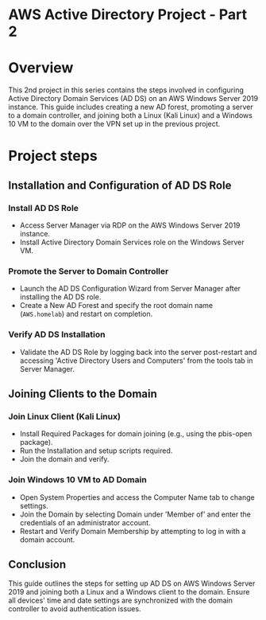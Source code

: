 
# AWS Active Directory Project - Part 2

# Overview
This 2nd project in this series contains the steps involved in configuring Active Directory Domain Services (AD DS) on an AWS Windows Server 2019 instance. 
This guide includes creating a new AD forest, promoting a server to a domain controller, and joining both a Linux (Kali Linux) and a Windows 10 VM to the domain over the VPN set up in the previous project.

# Project steps
## Installation and Configuration of AD DS Role

### Install AD DS Role 
- Access Server Manager via RDP on the AWS Windows Server 2019 instance.
- Install Active Directory Domain Services role on the Windows Server VM.
  
### Promote the Server to Domain Controller
- Launch the AD DS Configuration Wizard from Server Manager after installing the AD DS role.
- Create a New AD Forest and specify the root domain name (`AWS.homelab`) and restart on completion.
  
### Verify AD DS Installation
- Validate the AD DS Role by logging back into the server post-restart and accessing 'Active Directory Users and Computers' from the tools tab in Server Manager.

## Joining Clients to the Domain

### Join Linux Client (Kali Linux)
- Install Required Packages for domain joining (e.g., using the pbis-open package).
- Run the Installation and setup scripts required.
- Join the domain and verify.

### Join Windows 10 VM to AD Domain
- Open System Properties and access the Computer Name tab to change settings.
-  Join the Domain by selecting Domain under 'Member of' and enter the credentials of an administrator account.
- Restart and Verify Domain Membership by attempting to log in with a domain account.

## Conclusion
This guide outlines the steps for setting up AD DS on AWS Windows Server 2019 and joining both a Linux and a Windows client to the domain. Ensure all devices' time and date settings are synchronized with the domain controller to avoid authentication issues.
